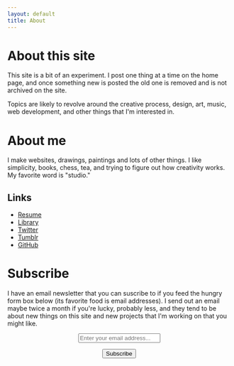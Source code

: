 ```yaml
---
layout: default
title: About
---
```


# About this site

This site is a bit of an experiment. I post one thing at a time on the home page, and once something new is posted the old one is removed and is not archived on the site.

Topics are likely to revolve around the creative process, design, art, music, web development, and other things that I'm interested in.

# About me

I make websites, drawings, paintings and lots of other things. I like simplicity, books, chess, tea, and trying to figure out how creativity works. My favorite word is "studio."

## Links

* [Resume](/resume)
* [Library](/librarie)
* [Twitter](http://twitter.com/kev_mcg)
* [Tumblr](http://kevinschmevin.com)
* [GitHub](http://github.com/kmcgillivray)

# Subscribe

I have an email newsletter that you can suscribe to if you feed the hungry form box below (its favorite food is email addresses). I send out an email maybe twice a month if you're lucky, probably less, and they tend to be about new things on this site and new projects that I'm working on that you might like.

<form style="text-align:center;" action="https://tinyletter.com/kmcgillivray" method="post" target="popupwindow" onsubmit="window.open('https://tinyletter.com/kmcgillivray', 'popupwindow', 'scrollbars=yes,width=800,height=600');return true">
<p><input class="text-box" placeholder="Enter your email address..." type="text" name="email" id="tlemail" /></p>
<input type="hidden" value="1" name="embed"/><input class="button" type="submit" value="Subscribe" /></form>